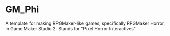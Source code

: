 # GM_Phi
A template for making RPGMaker-like games, specifically RPGMaker Horror, in Game Maker Studio 2. Stands for "Pixel Horror Interactives".
